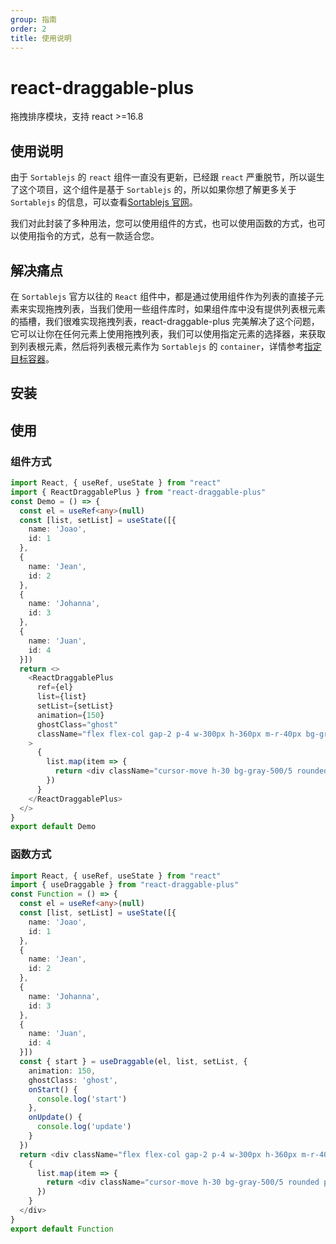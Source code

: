 ```yaml
---
group: 指南
order: 2
title: 使用说明
---
```


# react-draggable-plus
拖拽排序模块，支持 react >=16.8

## 使用说明
由于 `Sortablejs` 的 `react` 组件一直没有更新，已经跟 `react` 严重脱节，所以诞生了这个项目，这个组件是基于 `Sortablejs` 的，所以如果你想了解更多关于 `Sortablejs` 的信息，可以查看[Sortablejs 官网](https://github.com/SortableJS/Sortable)。

我们对此封装了多种用法，您可以使用组件的方式，也可以使用函数的方式，也可以使用指令的方式，总有一款适合您。

## 解决痛点

在 `Sortablejs` 官方以往的 `React` 组件中，都是通过使用组件作为列表的直接子元素来实现拖拽列表，当我们使用一些组件库时，如果组件库中没有提供列表根元素的插槽，我们很难实现拖拽列表，react-draggable-plus 完美解决了这个问题，它可以让你在任何元素上使用拖拽列表，我们可以使用指定元素的选择器，来获取到列表根元素，然后将列表根元素作为 `Sortablejs` 的 `container`，详情参考[指定目标容器](/components/target-container)。

## 安装

<InstallDependencies 
  npm='$ npm install react-draggable-plus ' 
  yarn='$ yarn add react-draggable-plus' 
  pnpm='$ pnpm install react-draggable-plus ' 
/>
</InstallDependencies>

## 使用

### 组件方式

```ts
import React, { useRef, useState } from "react"
import { ReactDraggablePlus } from "react-draggable-plus"
const Demo = () => {
  const el = useRef<any>(null)
  const [list, setList] = useState([{
    name: 'Joao',
    id: 1
  },
  {
    name: 'Jean',
    id: 2
  },
  {
    name: 'Johanna',
    id: 3
  },
  {
    name: 'Juan',
    id: 4
  }])
  return <>
    <ReactDraggablePlus
      ref={el}
      list={list}
      setList={setList}
      animation={150}
      ghostClass="ghost"
      className="flex flex-col gap-2 p-4 w-300px h-360px m-r-40px bg-gray-500/5 rounded"
    >
      {
        list.map(item => {
          return <div className="cursor-move h-30 bg-gray-500/5 rounded p-3" key={item.id}>{item.name}</div>
        })
      }
    </ReactDraggablePlus>
  </>
}
export default Demo
```

### 函数方式

```ts
import React, { useRef, useState } from "react"
import { useDraggable } from "react-draggable-plus"
const Function = () => {
  const el = useRef<any>(null)
  const [list, setList] = useState([{
    name: 'Joao',
    id: 1
  },
  {
    name: 'Jean',
    id: 2
  },
  {
    name: 'Johanna',
    id: 3
  },
  {
    name: 'Juan',
    id: 4
  }])
  const { start } = useDraggable(el, list, setList, {
    animation: 150,
    ghostClass: 'ghost',
    onStart() {
      console.log('start')
    },
    onUpdate() {
      console.log('update')
    }
  })
  return <div className="flex flex-col gap-2 p-4 w-300px h-360px m-r-40px bg-gray-500/5 rounded" ref={el}>
    {
      list.map(item => {
        return <div className="cursor-move h-30 bg-gray-500/5 rounded p-3" key={item.id}>{item.name}</div>
      })
    }
  </div>
}
export default Function
```
